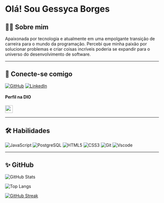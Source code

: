 #  Olá! Sou Gessyca Borges

## 👩‍💻 Sobre mim

Apaixonada por tecnologia e atualmente em uma empolgante transição de carreira para o mundo da programação. Percebi que minha paixão por solucionar problemas e criar coisas incríveis poderia se expandir para o universo do desenvolvimento de software.

---

## 🔗 Conecte-se comigo
[![GitHub](https://img.shields.io/badge/GitHub-100000?style=for-the-badge&logo=github&logoColor=white)](https://github.com/GessycaBorges)  [![LinkedIn](https://img.shields.io/badge/LinkedIn-0077B5?style=for-the-badge&logo=linkedin&logoColor=white)](https://www.linkedin.com/in/gessycaborges/)

#### Perfil na DIO

<img height="25px" src="https://encrypted-tbn0.gstatic.com/images?q=tbn:ANd9GcSuEEfzeGFiMg3rGnsHuzpymRxrcWRU-KuwsNJiXDxuHPFeo94bndbiFiqmXLaDdbFNkCo&usqp=CAU)](https://www.dio.me/users/gessyca_borges" />

---

## 🛠 Habilidades

![JavaScript](https://img.shields.io/badge/JavaScript-F7DF1E?style=for-the-badge&logo=javascript&logoColor=black)  ![PostgreSQL](https://img.shields.io/badge/PostgreSQL-000?style=for-the-badge&logo=postgresql)  ![HTML5](https://img.shields.io/badge/HTML5-E34F26?style=for-the-badge&logo=html5&logoColor=white)  ![CSS3](https://img.shields.io/badge/CSS3-1572B6?style=for-the-badge&logo=css3&logoColor=white)  ![Git](https://img.shields.io/badge/GIT-E44C30?style=for-the-badge&logo=git&logoColor=white)  ![Vscode](https://img.shields.io/badge/Vscode-007ACC?style=for-the-badge&logo=visual-studio-code&logoColor=white)

---

## ✨ GitHub

![GitHub Stats](https://github-readme-stats.vercel.app/api?username=GessycaBorges&show_icons=true&theme=radical&include_all_commits=true&count_private=true&hide=issues)

![Top Langs](https://github-readme-stats.vercel.app/api/top-langs/?username=GessycaBorges&layout=compact&langs_count=16&theme=radical&hide=Dockerfile)

[![GitHub Streak](https://streak-stats.demolab.com/?user=GessycaBorges&theme=radical)](https://git.io/streak-stats)